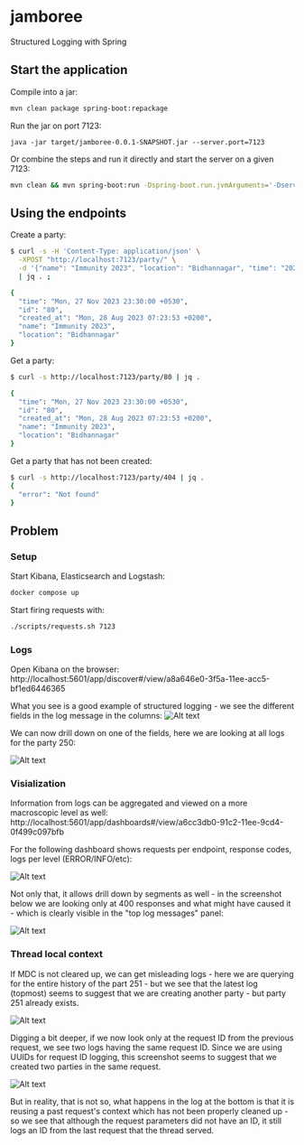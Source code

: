 # jamboree

Structured Logging with Spring

## Start the application

Compile into a jar:

```bash 
mvn clean package spring-boot:repackage 
```

Run the jar on port 7123:

```
java -jar target/jamboree-0.0.1-SNAPSHOT.jar --server.port=7123
```

Or combine the steps and run it directly and start the server on a given 7123:

```bash 
mvn clean && mvn spring-boot:run -Dspring-boot.run.jvmArguments='-Dserver.port=7123'
```

## Using the endpoints

Create a party:

```bash
$ curl -s -H 'Content-Type: application/json' \
  -XPOST "http://localhost:7123/party/" \
  -d '{"name": "Immunity 2023", "location": "Bidhannagar", "time": "2023-11-27 23:30 Asia/Kolkata"}'\
  | jq . ;

{
  "time": "Mon, 27 Nov 2023 23:30:00 +0530",
  "id": "80",
  "created_at": "Mon, 28 Aug 2023 07:23:53 +0200",
  "name": "Immunity 2023",
  "location": "Bidhannagar"
}
```

Get a party:

```bash
$ curl -s http://localhost:7123/party/80 | jq .

{
  "time": "Mon, 27 Nov 2023 23:30:00 +0530",
  "id": "80",
  "created_at": "Mon, 28 Aug 2023 07:23:53 +0200",
  "name": "Immunity 2023",
  "location": "Bidhannagar"
}
```

Get a party that has not been created:

```bash
$ curl -s http://localhost:7123/party/404 | jq .
{
  "error": "Not found"
}
```

## Problem

### Setup
Start Kibana, Elasticsearch and Logstash:
```bash
docker compose up
```

Start firing requests with:
```bash
./scripts/requests.sh 7123
```

### Logs
Open Kibana on the browser: http://localhost:5601/app/discover#/view/a8a646e0-3f5a-11ee-acc5-bf1ed6446365

What you see is a good example of structured logging - we see the different fields in the log message in the columns:
![Alt text](src/main/resources/kibana_4.png)

We can now drill down on one of the fields, here we are looking at all logs for the party 250:

![Alt text](src/main/resources/kibana_7.png)


### Visialization
Information from logs can be aggregated and viewed on a more macroscopic level as well:
http://localhost:5601/app/dashboards#/view/a6cc3db0-91c2-11ee-9cd4-0f499c097bfb

For the following dashboard shows requests per endpoint, response codes, logs per level (ERROR/INFO/etc):

![Alt text](src/main/resources/kibana_8.png)

Not only that, it allows drill down by segments as well - in the screenshot below we are looking only at 400 responses
and what might have caused it - which is clearly visible in the "top log messages" panel:

![Alt text](src/main/resources/kibana_9.png)


### Thread local context
If MDC is not cleared up, we can get misleading logs - here we are querying for the entire history of the part 251 - but
we see that the latest log (topmost) seems to suggest that we are creating another party - but party 251 already exists.

![Alt text](src/main/resources/kibana_5.png)


Digging a bit deeper, if we now look only at the request ID from the previous request, we see two logs having the same
request ID. Since we are using UUIDs for request ID logging, this screenshot seems to suggest that we created two parties
in the same request.

![Alt text](src/main/resources/kibana_6.png)

But in reality, that is not so, what happens in the log at the bottom is that it is reusing a past request's context
which has not been properly cleaned up - so we see that although the request parameters did not have an ID, it still
logs an ID from the last request that the thread served.